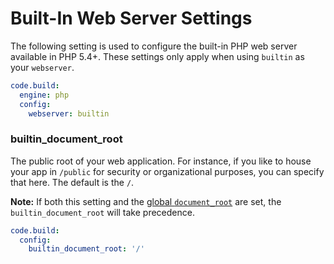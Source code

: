 # Built-In Web Server Settings

The following setting is used to configure the built-in PHP web server available in PHP 5.4+. These settings only apply when using `builtin` as your `webserver`.

```yaml
code.build:
  engine: php
  config:
    webserver: builtin
```

### builtin\_document\_root
The public root of your web application. For instance, if you like to house your app in `/public` for security or organizational purposes, you can specify that here. The default is the `/`.

**Note:** If both this setting and the [global `document_root`](/php/config/webserver/webserver-settings.html#document_root) are set, the `builtin_document_root` will take precedence.

```yaml
code.build:
  config:
    builtin_document_root: '/'
```
